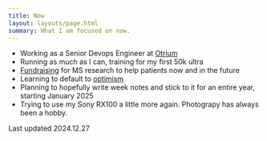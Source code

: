 ```yaml
---
title: Now
layout: layouts/page.html
summary: What I am focused on now.
---
```


- Working as a Senior Devops Engineer at [Otrium](https://www.otrium.nl)
- Running as much as I can, training for my first 50k ultra
- [Fundraising](https://www.msmotion.nl/fundraisers/mijndert-stuij) for MS research to help patients now and in the future
- Learning to default to [optimism](https://stephango.com/optimism)
- Planning to hopefully write week notes and stick to it for an entire year, starting January 2025
- Trying to use my Sony RX100 a little more again. Photograpy has always been a hobby.

<p class="muted">Last updated 2024.12.27</p>


